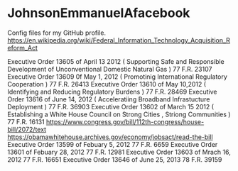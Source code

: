 # JohnsonEmmanuelAfacebook
Config files for my GitHub profile.
https://en.wikipedia.org/wiki/Federal_Information_Technology_Acquisition_Reform_Act

Executive Order 13605 of April 13 2012 ( Supporting Safe and Responsible Development of Unconventional Domestic Natural Gas )
77 F.R. 23107
Executive Order 13609 0f May 1, 2012 ( Promotinig International Regulatory Cooperation )
77 F.R. 26413
Executive Order 13610 of May 10,2012 ( Identifying and Reducing Regulatory Burdens )
77 F.R. 28469
Executive Order 13616 of June 14, 2012 ( Acceleratiing Broadband Infrastucture Deployment )
77 F.R. 36903
Executive Order 13602 of March 15 2012 ( Establishing a White House Council on Strong Cities , Striong Communities )
77 F.R. 16131
https://www.congress.gov/bill/112th-congress/house-bill/2072/text
https://obamawhitehouse.archives.gov/economy/jobsact/read-the-bill
Executive Order 13599 of Febuary 5, 2012 77 F.R. 6659
Executive Order 13601 of Febuary 28, 2012 77 F.R. 12981
Executive Order 13603 of Mrach 16, 2012 77 F.R. 16651
Executive Order 13646 of June 25, 2013 78 F.R. 39159
